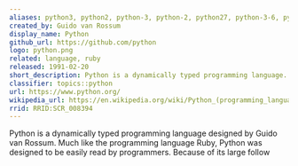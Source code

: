 ```yaml
---
aliases: python3, python2, python-3, python-2, python27, python-3-6, python-3-5, py
created_by: Guido van Rossum
display_name: Python
github_url: https://github.com/python
logo: python.png
related: language, ruby
released: 1991-02-20
short_description: Python is a dynamically typed programming language.
classifier: topics::python
url: https://www.python.org/
wikipedia_url: https://en.wikipedia.org/wiki/Python_(programming_language)
rrid: RRID:SCR_008394
---
```

Python is a dynamically typed programming language designed by Guido van Rossum. Much like the programming language Ruby, Python was designed to be easily read by programmers. Because of its large follow
